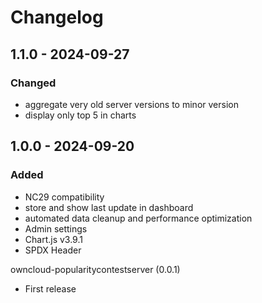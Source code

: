 # Changelog

## 1.1.0 - 2024-09-27
### Changed
- aggregate very old server versions to minor version
- display only top 5 in charts

## 1.0.0 - 2024-09-20
### Added
- NC29 compatibility
- store and show last update in dashboard
- automated data cleanup and performance optimization
- Admin settings
- Chart.js v3.9.1
- SPDX Header

owncloud-popularitycontestserver (0.0.1)
* First release